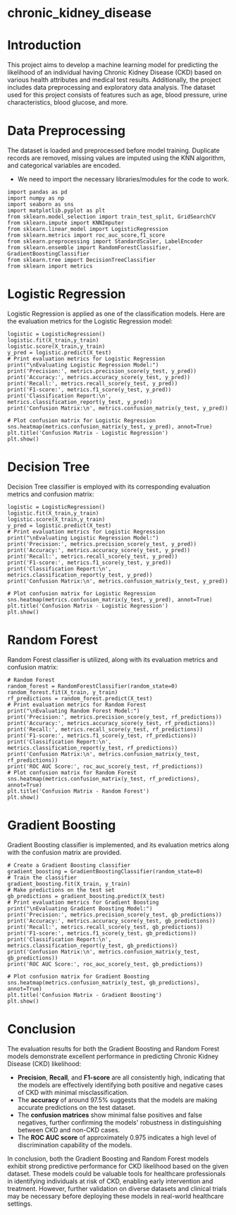 # chronic_kidney_disease
# Introduction
This project aims to develop a machine learning model for predicting the likelihood of an individual having Chronic Kidney Disease (CKD) based on various health attributes and medical test results. Additionally, the project includes data preprocessing and exploratory data analysis. The dataset used for this project consists of features such as age, blood pressure, urine characteristics, blood glucose, and more.
# Data Preprocessing
The dataset is loaded and preprocessed before model training. Duplicate records are removed, missing values are imputed using the KNN algorithm, and categorical variables are encoded.
+ We need to import the necessary libraries/modules for the code to work.
```
import pandas as pd
import numpy as np
import seaborn as sns
import matplotlib.pyplot as plt
from sklearn.model_selection import train_test_split, GridSearchCV
from sklearn.impute import KNNImputer
from sklearn.linear_model import LogisticRegression
from sklearn.metrics import roc_auc_score,f1_score
from sklearn.preprocessing import StandardScaler, LabelEncoder
from sklearn.ensemble import RandomForestClassifier, GradientBoostingClassifier
from sklearn.tree import DecisionTreeClassifier
from sklearn import metrics
```
# Logistic Regression
Logistic Regression is applied as one of the classification models. Here are the evaluation metrics for the Logistic Regression model:
```
logistic = LogisticRegression()
logistic.fit(X_train,y_train)
logistic.score(X_train,y_train)
y_pred = logistic.predict(X_test)
# Print evaluation metrics for Logistic Regression
print("\nEvaluating Logistic Regression Model:")
print('Precision:', metrics.precision_score(y_test, y_pred))
print('Accuracy:', metrics.accuracy_score(y_test, y_pred))
print('Recall:', metrics.recall_score(y_test, y_pred))
print('F1-score:', metrics.f1_score(y_test, y_pred))
print('Classification Report:\n', metrics.classification_report(y_test, y_pred))
print('Confusion Matrix:\n', metrics.confusion_matrix(y_test, y_pred))

# Plot confusion matrix for Logistic Regression
sns.heatmap(metrics.confusion_matrix(y_test, y_pred), annot=True)
plt.title('Confusion Matrix - Logistic Regression')
plt.show()
```
# Decision Tree
Decision Tree classifier is employed with its corresponding evaluation metrics and confusion matrix:
```
logistic = LogisticRegression()
logistic.fit(X_train,y_train)
logistic.score(X_train,y_train)
y_pred = logistic.predict(X_test)
# Print evaluation metrics for Logistic Regression
print("\nEvaluating Logistic Regression Model:")
print('Precision:', metrics.precision_score(y_test, y_pred))
print('Accuracy:', metrics.accuracy_score(y_test, y_pred))
print('Recall:', metrics.recall_score(y_test, y_pred))
print('F1-score:', metrics.f1_score(y_test, y_pred))
print('Classification Report:\n', metrics.classification_report(y_test, y_pred))
print('Confusion Matrix:\n', metrics.confusion_matrix(y_test, y_pred))

# Plot confusion matrix for Logistic Regression
sns.heatmap(metrics.confusion_matrix(y_test, y_pred), annot=True)
plt.title('Confusion Matrix - Logistic Regression')
plt.show()
```
# Random Forest
Random Forest classifier is utilized, along with its evaluation metrics and confusion matrix:
```
# Random Forest
random_forest = RandomForestClassifier(random_state=0)
random_forest.fit(X_train, y_train)
rf_predictions = random_forest.predict(X_test)
# Print evaluation metrics for Random Forest
print("\nEvaluating Random Forest Model:")
print('Precision:', metrics.precision_score(y_test, rf_predictions))
print('Accuracy:', metrics.accuracy_score(y_test, rf_predictions))
print('Recall:', metrics.recall_score(y_test, rf_predictions))
print('F1-score:', metrics.f1_score(y_test, rf_predictions))
print('Classification Report:\n', metrics.classification_report(y_test, rf_predictions))
print('Confusion Matrix:\n', metrics.confusion_matrix(y_test, rf_predictions))
print('ROC AUC Score:', roc_auc_score(y_test, rf_predictions))
# Plot confusion matrix for Random Forest
sns.heatmap(metrics.confusion_matrix(y_test, rf_predictions), annot=True)
plt.title('Confusion Matrix - Random Forest')
plt.show()
```
# Gradient Boosting
Gradient Boosting classifier is implemented, and its evaluation metrics along with the confusion matrix are provided.
```
# Create a Gradient Boosting classifier
gradient_boosting = GradientBoostingClassifier(random_state=0)
# Train the classifier
gradient_boosting.fit(X_train, y_train)
# Make predictions on the test set
gb_predictions = gradient_boosting.predict(X_test)
# Print evaluation metrics for Gradient Boosting
print("\nEvaluating Gradient Boosting Model:")
print('Precision:', metrics.precision_score(y_test, gb_predictions))
print('Accuracy:', metrics.accuracy_score(y_test, gb_predictions))
print('Recall:', metrics.recall_score(y_test, gb_predictions))
print('F1-score:', metrics.f1_score(y_test, gb_predictions))
print('Classification Report:\n', metrics.classification_report(y_test, gb_predictions))
print('Confusion Matrix:\n', metrics.confusion_matrix(y_test, gb_predictions))
print('ROC AUC Score:', roc_auc_score(y_test, gb_predictions))

# Plot confusion matrix for Gradient Boosting
sns.heatmap(metrics.confusion_matrix(y_test, gb_predictions), annot=True)
plt.title('Confusion Matrix - Gradient Boosting')
plt.show()
```
# Conclusion

The evaluation results for both the Gradient Boosting and Random Forest models demonstrate excellent performance in predicting Chronic Kidney Disease (CKD) likelihood:

- **Precision**, **Recall**, and **F1-score** are all consistently high, indicating that the models are effectively identifying both positive and negative cases of CKD with minimal misclassification.
- The **accuracy** of around 97.5% suggests that the models are making accurate predictions on the test dataset.
- The **confusion matrices** show minimal false positives and false negatives, further confirming the models' robustness in distinguishing between CKD and non-CKD cases.
- The **ROC AUC score** of approximately 0.975 indicates a high level of discrimination capability of the models.

In conclusion, both the Gradient Boosting and Random Forest models exhibit strong predictive performance for CKD likelihood based on the given dataset. These models could be valuable tools for healthcare professionals in identifying individuals at risk of CKD, enabling early intervention and treatment. However, further validation on diverse datasets and clinical trials may be necessary before deploying these models in real-world healthcare settings.

